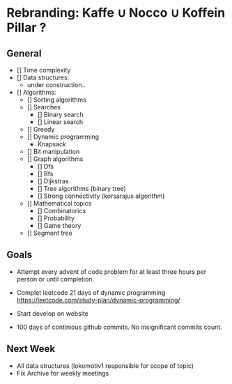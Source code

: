 # Rebranding: Kaffe ∪ Nocco ∪ Koffein Pillar ?

## General

- [] Time complexity
- [] Data structures:
    - under construction..
- [] Algorithms:
    - [] Sorting algorithms
    - [] Searches
        - [] Binary search
        - [] Linear search
    - [] Greedy
    - [] Dynamic programming
        - Knapsack 
    - [] Bit manipulation
    - [] Graph algorithms
        - [] Dfs
        - [] Bfs
        - [] Dijkstras
        - [] Tree algorithms (binary tree)
        - [] Strong connectivity (korsarajus algorithm)
    - [] Mathematical topics
        - [] Combinatorics
        - [] Probability
        - [] Game theory
    - [] Segment tree

## Goals

- Attempt every advent of code problem for at least three hours per person or until completion.

- Complet leetcode 21 days of dynamic programming https://leetcode.com/study-plan/dynamic-programming/

- Start develop on website

- 100 days of continious github commits. No insignificant commits count. 

## Next Week

- All data structures (lokomotiv1 responsible for scope of topic)
- Fix Archive for weekly meetings



